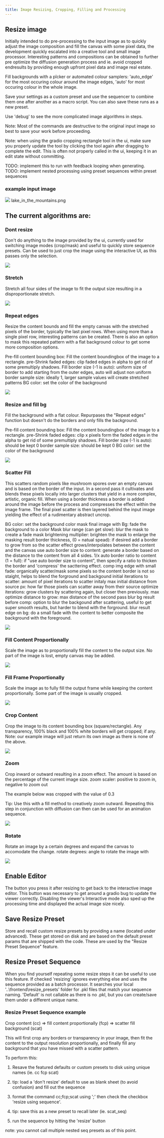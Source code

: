 ```yaml
---
title: Image Resizing, Cropping, Filling and Processing
---
```

<!--
This file is part of stable-diffusion-webui (https://github.com/sd-webui/stable-diffusion-webui/).

Copyright 2022 sd-webui team.
This program is free software: you can redistribute it and/or modify
it under the terms of the GNU Affero General Public License as published by
the Free Software Foundation, either version 3 of the License, or
(at your option) any later version.

This program is distributed in the hope that it will be useful,
but WITHOUT ANY WARRANTY; without even the implied warranty of
MERCHANTABILITY or FITNESS FOR A PARTICULAR PURPOSE.  See the
GNU Affero General Public License for more details.

You should have received a copy of the GNU Affero General Public License
along with this program.  If not, see <http://www.gnu.org/licenses/>.
-->


## Resize image
Initially intended to do pre-processing to the input image as to quickly adjust the image composition and fill the canvas with some pixel data,
the development quickly escalated into a creative tool and small image processor.
Interesting patterns and compositions can be obtained to further pre optimize the diffusion generation process and ie. avoid cropped endresults by providing enough upfront pixel data and image real estate.

Fill backgrounds with a pîcker or automated colour samplers: 'auto_edge' for the most occuring colour around the image edges, 'auto' for most occuring colour in the whole image.

Save your settings as a custom preset and use the sequencer to combine them one after another as a macro script. You can also save these runs as a new preset.

Use 'debug' to see the more complicated image algorithms in steps.

Note: Most of the commands are destructive to the original input image so best to save your work before proceeding.

Note: when using the gradio cropping rectangle tool in the ui, make sure you properly update the tool by clicking the tool again after dragging to complete the edit. 
This is often not properly called in the ui, keeping it in an edit state without committing.

TODO: implement this to run with feedback looping when generating.
TODO: implement nested processing using preset sequences within preset sequences


### example input image

![](../images/image_resize_processing/lake_in_the_mountains.png)
lake_in_the_mountains.png

## The current algorithms are:

### Dont resize
Don't do anything to the image provided by the ui, currently used for switching image modes (crop/mask) and useful to quickly store sequence presets.
Can be used to just crop the image using the interactive UI, as this passes only the selection.

![](../images/image_resize_processing/dont_resize.png)

### Stretch
Stretch all four sides of the image to fit the output size resulting in a disproportionate stretch. 

![](../images/image_resize_processing/stretch.png)


### Repeat edges
Resize the content bounds and fill the empty canvas with the stretched pixels of the border, typically the last pixel rows. 
When using more than a single pixel row, interesting patterns can be created.
There is also an option to mask this repeated pattern with a flat background colour to get some more composition options.

Pre-fill content bounding box: Fill the content boundingbox of the image to a rectangle.
pre-Shrink faded edges: clip faded edges in alpha to get rid of some premultiply shadows.
Fill border size (-1 is auto): uniform size of border to add starting from the outer edges, auto will adjust non uniform
border sample size: ideally 1, larger sample values will create stretched patterns
BG color: set the color of the background


![](../images/image_resize_processing/repeat_edges.png)


### Resize and fill bg
Fill the background with a flat colour. Repurpases the "Repeat edges" function but doesn't do the borders and only fills the background. 

Pre-fill content bounding box: Fill the content boundingbox of the image to a rectangle.
pre-Shrink faded edges: clip x pixels form the faded edges in the alpha to get rid of some premultiply shadows.
Fill border size (-1 is auto): should be kept 0 
border sample size: should be kept 0
BG color: set the color of the background


![](../images/image_resize_processing/fill_background.png)


### Scatter Fill
This scatters random pixels like mushroom spores over an empty canvas and is based on the border of the input. 
In a second pass it cultivates and blends these pixels locally into larger clusters that yield in a more complex, artistic, organic fill.
When using a border thickness a border is added around the image before the process and compresses the effect within the image frame. 
The final pixel scatter is then layered behind the input image yielding the effect of a rudimentary abstract uncrop.

BG color: set the background color
mask final image with Bg: fade the background to a color
Mask blur range (can get slow): blur the mask to create a fade
mask brightening multiplier: brighten the mask to enlarge the masking result
border thickness, (0 = natual spead): if desired add a border to grow from so the scatter effect grows/interpolates between the content and the canvas 
use auto border size to content: generate a border based on the distance to the content from all 4 sides.
1/x auto border ratio to content (1 = full): if "use auto border size to content", then specify a ratio to thicken the border and 'compress' the sacttering effect.
comp img edge with small fade: organically scatter/mask some pixels so the content border is not so staight, helps to blend the forground and backgound
initial iterations to scatter: amount of pixel iterations to scatter initaly
max initial distance from source px: how far those pixels can scatter away from their source
optimize iterations: grow clusters by scattering again, but closer then previously.
max optimize distance to grow: max distance of the second pass
blur bg result before comp: option to blur the backgound after scattering, useful to get super smooth results, but harder to blend with the forground.
blur result edge on bg: do a small fade with the content to better composite the background with the foreground.


![](../images/image_resize_processing/scatter_fill.png)


### Fill Content Proportionally
Scale the image as to proportionally fill the content to the output size. No part of the image is lost, empty canvas may be added.

![](../images/image_resize_processing/fill_content_proportionally.png)


### Fill Frame Proportionally
Scale the image as to fully fill the output frame while keeping the content proportionally. Some part of the image is usually cropped.

![](../images/image_resize_processing/fill_frame_proportionally.png)


### Crop Content
Crop the image to its content bounding box (square/rectangle). Any transparency, 100% black and 100% white borders will get cropped; if any. 
Note: our example image will just return its own image as there is none of the above.

![](../images/image_resize_processing/crop_to_content.png)


### Zoom
Crop inward or outward resulting in a zoom effect. The amount is based on the percentage of the current image size.
zoom scaler: positive to zoom in, negative to zoom out

The example below was cropped with the value of 0.3

Tip: Use this with a fill method to creatively zoom outward. 
Repeating this step in conjunction with diffusion can then can be used for an animation sequence.

![](../images/image_resize_processing/zoom.png)


### Rotate
Rotate an image by a certain degrees and expand the canvas to accomodate the change.
rotate degrees: angle to rotate the image with


![](../images/image_resize_processing/rotate.png)


## Enable Editor
The button you press it after resizing to get back to the interactive image editor.
This button was necessary to get around a gradio bug to update the viewer correctly. 
Disabling the viewer's Interactive mode also sped up the processing time and displayed the actual image size nicely.

## Save Resize Preset
Store and recall custom resize presets by providing a name (located under advanced). These get stored on disk and are based on the default preset params that are shipped with the code.
These are used by the "Resize Preset Sequence" feature.

## Resize Preset Sequence
When you find yourself repeating some resize steps it can be useful to use this feature. 
If checked 'resizing' ignores everything else and uses the sequence provided as a batch processor.
It searches your local '..\frontend\resize_presets' folder for .pkl files that match your sequence naming. 
'Default' is not callable as there is no .pkl, but you can create/save them under a different unique name.

### Resize Preset Sequence example
Crop content (cc) => fill content proportionally (fcp) => scatter fill background (scat)

This will first crop any borders or transparency in your image, then fit the content to the output resolution proportionally, 
and finally fill any background that you have missed with a scatter pattern.

To perform this:

1) Resave the featured defaults or custom presets to disk using unique names (ie. cc fcp scat)

2) tip: load a 'don't resize' default to use as blank sheet (to avoid confusion) and fill out the sequence

3) format the command cc;fcp;scat using ';' then check the checkbox 'resize using sequence'.

3) tip: save this as a new preset to recall later (ie. scat_seq)

4) run the sequence by hitting the 'resize' button

note: you cannot call multiple nested seq presets as of this point.